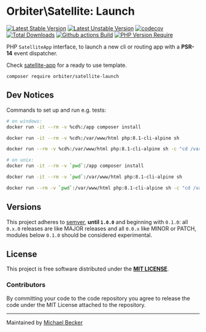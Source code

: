 # Orbiter\Satellite: Launch

[![Latest Stable Version](https://poser.pugx.org/orbiter/satellite-launch/version.svg)](https://packagist.org/packages/orbiter/satellite-launch)
[![Latest Unstable Version](https://poser.pugx.org/orbiter/satellite-launch/v/unstable.svg)](https://packagist.org/packages/orbiter/satellite-launch)
[![codecov](https://codecov.io/gh/bemit/satellite/branch/master/graph/badge.svg?token=N376EQ2T5O)](https://codecov.io/gh/bemit/satellite)
[![Total Downloads](https://poser.pugx.org/orbiter/satellite-launch/downloads.svg)](https://packagist.org/packages/orbiter/satellite-launch)
[![Github actions Build](https://github.com/bemit/satellite/actions/workflows/blank.yml/badge.svg)](https://github.com/bemit/satellite/actions)
[![PHP Version Require](http://poser.pugx.org/orbiter/satellite-launch/require/php)](https://packagist.org/packages/orbiter/satellite-launch)

PHP `SatelliteApp` interface, to launch a new cli or routing app with a **PSR-14** event dispatcher.

Check [satellite-app](https://github.com/bemit/satellite-app) for a ready to use template.

```shell
composer require orbiter/satellite-launch
```

## Dev Notices

Commands to set up and run e.g. tests:

```bash
# on windows:
docker run -it --rm -v %cd%:/app composer install

docker run -it --rm -v %cd%:/var/www/html php:8.1-cli-alpine sh

docker run --rm -v %cd%:/var/www/html php:8.1-cli-alpine sh -c "cd /var/www/html && ./vendor/bin/phpunit --testdox -c phpunit-ci.xml --bootstrap vendor/autoload.php"

# on unix:
docker run -it --rm -v `pwd`:/app composer install

docker run -it --rm -v `pwd`:/var/www/html php:8.1-cli-alpine sh

docker run --rm -v `pwd`:/var/www/html php:8.1-cli-alpine sh -c "cd /var/www/html && ./vendor/bin/phpunit --testdox -c phpunit-ci.xml --bootstrap vendor/autoload.php"
```

## Versions

This project adheres to [semver](https://semver.org/), **until `1.0.0`** and beginning with `0.1.0`: all `0.x.0` releases are like MAJOR releases and all `0.0.x` like MINOR or PATCH, modules below `0.1.0` should be considered experimental.

## License

This project is free software distributed under the [**MIT LICENSE**](LICENSE).

### Contributors

By committing your code to the code repository you agree to release the code under the MIT License attached to the repository.

***

Maintained by [Michael Becker](https://i-am-digital.eu)
